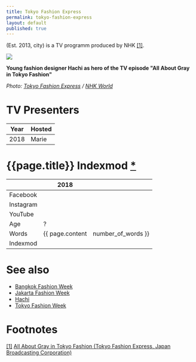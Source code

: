 ```yaml
---
title: Tokyo Fashion Express
permalink: tokyo-fashion-express
layout: default
published: true
---
```


(Est. 2013, city) is a TV programm produced by NHK <span id="a1">[\[1\]](#f1)</span>.

![](https://www3.nhk.or.jp/nhkworld/en/tv/tokyofashion/update/program20180212_3.jpg)

**Young fashion designer Hachi as hero of the TV episode "All About Gray in Tokyo Fashion"**

*Photo: [Tokyo Fashion Express](tokyo-fashion-express) / [NHK World](https://www3.nhk.or.jp/nhkworld/en/tv/tokyofashion/program20180212.html)*

# TV Presenters

|Year|Hosted|
|----|-----|
|2018|Marie|

# {{page.title}} Indexmod [*](indexmod)

||2018||
|-|-|-|
|Facebook|||
|Instagram|||
|YouTube|||
|Age|?||
|Words|{{ page.content | number_of_words }}||
|Indexmod|||

# See also

+ [Bangkok Fashion Week](bangkok-fashion-week)
+ [Jakarta Fashion Week](jakarta-fashion-week)
+ [Hachi](hachi)
+ [Tokyo Fashion Week](tokyo-fashion-week)

# Footnotes

[[1]](#a1) <span id="f1"></span> [All About Gray in Tokyo Fashion (Tokyo Fashion Express, Japan Broadcasting Corporation)](https://www3.nhk.or.jp/nhkworld/en/tv/tokyofashion/program20180212.html)
